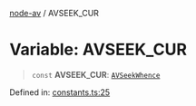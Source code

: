 [node-av](../globals.md) / AVSEEK\_CUR

# Variable: AVSEEK\_CUR

> `const` **AVSEEK\_CUR**: [`AVSeekWhence`](../type-aliases/AVSeekWhence.md)

Defined in: [constants.ts:25](https://github.com/seydx/av/blob/f8631fc881b394300b1479f511d55cf1c370a87f/src/constants/constants.ts#L25)
